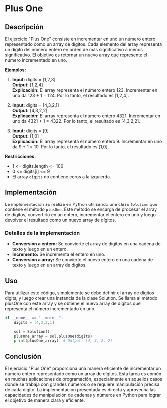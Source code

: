 # Plus One

## Descripción

El ejercicio "Plus One" consiste en incrementar en uno un número entero representado como un array de dígitos. Cada elemento del array representa un dígito del número entero en orden de más significativo a menos significativo. El objetivo es retornar un nuevo array que represente el número incrementado en uno.

**Ejemplos:**

1. **Input:** digits = [1,2,3]  
   **Output:** [1,2,4]  
   **Explicación:** El array representa el número entero 123. Incrementar en uno da 123 + 1 = 124. Por lo tanto, el resultado es [1,2,4].

2. **Input:** digits = [4,3,2,1]  
   **Output:** [4,3,2,2]  
   **Explicación:** El array representa el número entero 4321. Incrementar en uno da 4321 + 1 = 4322. Por lo tanto, el resultado es [4,3,2,2].

3. **Input:** digits = [9]  
   **Output:** [1,0]  
   **Explicación:** El array representa el número entero 9. Incrementar en uno da 9 + 1 = 10. Por lo tanto, el resultado es [1,0].

**Restricciones:**

- 1 <= digits.length <= 100
- 0 <= digits[i] <= 9
- El array `digits` no contiene ceros a la izquierda.

## Implementación

La implementación se realiza en Python utilizando una clase `Solution` que contiene el método `plusOne`. Este método se encarga de procesar el array de dígitos, convertirlo en un entero, incrementar el entero en uno y luego devolver el resultado como un nuevo array de dígitos.

### Detalles de la implementación

- **Conversión a entero:** Se convierte el array de dígitos en una cadena de texto y luego en un entero.
- **Incremento:** Se incrementa el entero en uno.
- **Conversión a array:** Se convierte el nuevo entero en una cadena de texto y luego en un array de dígitos.

## Uso

Para utilizar este código, simplemente se debe definir el array de dígitos digits, y luego crear una instancia de la clase Solution. Se llama al método plusOne con este array y se obtiene el nuevo array de dígitos que representa el número incrementado en uno.

```python
if __name__ == "__main__":
    digits = [4,3,2,1]

    sol = Solution()
    plusOne_array = sol.plusOne(digits)
    print(plusOne_array)  # Output: [4, 3, 2, 2]
```

## Conclusión

El ejercicio "Plus One" proporciona una manera eficiente de incrementar un número entero representado como un array de dígitos. Esta tarea es común en muchas aplicaciones de programación, especialmente en aquellos casos donde se trabaja con grandes números o se requiere manipulación precisa de cada dígito. La implementación presentada es directa y aprovecha las capacidades de manipulación de cadenas y números en Python para lograr el objetivo de manera clara y eficiente.
